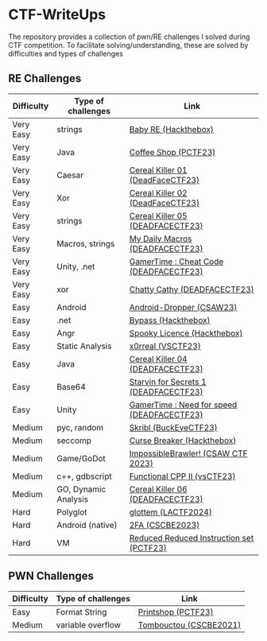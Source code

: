 # CTF-WriteUps
The repository provides a collection of pwn/RE challenges I solved during CTF competition. To facilitate solving/understanding, these are solved by difficulties and types of challenges

## RE Challenges

| Difficulty   | Type of challenges | Link  |
|--------------|-------------------|-------------------|
| Very Easy    | strings           | [Baby RE (Hackthebox)](https://github.com/MindSystemm/CTF-WriteUps/blob/master/RE/Very%20Easy/Baby%20RE%20(Hackthebox)/Baby%20RE.md)  |
| Very Easy    | Java              | [Coffee Shop (PCTF23)](https://github.com/MindSystemm/CTF-WriteUps/blob/master/Challenges/PatriotCTF23/Writeups.md#coffee-shop)  |
| Very Easy    | Caesar               | [Cereal Killer 01 (DeadFaceCTF23)](https://github.com/MindSystemm/CTF-WriteUps/blob/master/Challenges/DeadFaceCTF23/Writeups.MD#cereal-killer-01) | 
| Very Easy    | Xor               | [Cereal Killer 02 (DeadFaceCTF23)](https://github.com/MindSystemm/CTF-WriteUps/blob/master/Challenges/DeadFaceCTF23/Writeups.MD#cereal-killer-02) | 
| Very Easy    | strings          | [Cereal Killer 05 (DEADFACECTF23)](https://github.com/MindSystemm/CTF-WriteUps/blob/master/Challenges/DeadFaceCTF23/Writeups.MD#cereal-killer-05) |
| Very Easy    | Macros, strings | [My Daily Macros (DEADFACECTF23)](https://github.com/MindSystemm/CTF-WriteUps/blob/master/Challenges/DeadFaceCTF23/Writeups.MD#my-daily-macros) |
| Very Easy    | Unity, .net    | [GamerTime : Cheat Code (DEADFACECTF23)](https://github.com/MindSystemm/CTF-WriteUps/blob/master/Challenges/DeadFaceCTF23/Writeups.MD#gamertime-cheat-code)|
| Very Easy    | xor            | [Chatty Cathy (DEADFACECTF23)](https://github.com/MindSystemm/CTF-WriteUps/blob/master/Challenges/DeadFaceCTF23/Writeups.MD#chatty-cathy) | 
| Easy         | Android          | [Android-Dropper (CSAW23)](https://github.com/MindSystemm/CTF-WriteUps/tree/master/RE/Easy/Android-Dropper%20(CSAW23)) |
| Easy         | .net              | [Bypass (Hackthebox)](https://github.com/MindSystemm/CTF-WriteUps/blob/master/RE/Easy/Bypass%20(Hackthebox)/Bypass.md)  |
| Easy         | Angr              | [Spooky Licence (Hackthebox)](https://github.com/MindSystemm/CTF-WriteUps/blob/master/RE/Easy/Spooky%20Licence%20(Hackthebox)/Writeup.md)  |
| Easy         | Static Analysis  | [x0rreal (VSCTF23)](https://github.com/MindSystemm/CTF-WriteUps/blob/master/RE/Easy/x0rreal%20(VSCTF23)/Writeup.MD) |
| Easy         | Java             | [Cereal Killer 04 (DEADFACECTF23)](https://github.com/MindSystemm/CTF-WriteUps/blob/master/Challenges/DeadFaceCTF23/Writeups.MD#cereal-killer-04) | 
| Easy         | Base64           | [Starvin for Secrets 1 (DEADFACECTF23)](https://github.com/MindSystemm/CTF-WriteUps/blob/master/Challenges/DeadFaceCTF23/Writeups.MD#starvin-for-secrets-1-lindseys-lyrics) |
| Easy         | Unity            | [GamerTime : Need for speed (DEADFACECTF23)](https://github.com/MindSystemm/CTF-WriteUps/blob/master/Challenges/DeadFaceCTF23/Writeups.MD#gamertime-need-for-speed) | 
| Medium | pyc, random | [Skribl (BuckEyeCTF23)](https://github.com/MindSystemm/CTF-WriteUps/blob/master/RE/Medium/Skribl/Writeup.MD) |
| Medium | seccomp | [Curse Breaker (Hackthebox)](https://github.com/MindSystemm/CTF-WriteUps/blob/master/RE/Medium/Curse%20Breaker/Writeup.MD) |
| Medium | Game/GoDot | [ImpossibleBrawler! (CSAW CTF 2023)](https://github.com/MindSystemm/CTF-WriteUps/blob/master/RE/Medium/ImpossibleBrawler!%20(CSAW%20CTF%202023)/WriteUp.MD) |
| Medium | c++, gdbscript | [Functional CPP II (vsCTF23)](https://github.com/MindSystemm/CTF-WriteUps/blob/master/RE/Medium/Functional%20CPP%20II%20(vsctf23)/Writeup.MD) |
| Medium | GO, Dynamic Analysis | [Cereal Killer 06 (DEADFACECTF23)](https://github.com/MindSystemm/CTF-WriteUps/blob/master/Challenges/DeadFaceCTF23/Writeups.MD#cereal-killer-06) |
| Hard         | Polyglot          | [glottem (LACTF2024)](https://github.com/MindSystemm/CTF-WriteUps/blob/master/RE/Hard/glottem%20(LACTF24)/solve.py)|
| Hard         | Android (native)  | [2FA (CSCBE2023)](https://github.com/MindSystemm/CTF-WriteUps/blob/master/RE/Hard/2FA%20(CSCBE23)/2FA_solve.py)  |
| Hard | VM | [Reduced Reduced Instruction set (PCTF23)](https://github.com/MindSystemm/CTF-WriteUps/blob/master/Challenges/PatriotCTF23/Writeups.md#reduced-reduced-instruction-set) |

## PWN Challenges

| Difficulty   | Type of challenges | Link  |
|--------------|-------------------|-------------------|
| Easy         | Format String     | [Printshop (PCTF23)](https://github.com/MindSystemm/CTF-WriteUps/blob/master/Challenges/PatriotCTF23/Writeups.md#printshop) |
| Medium       | variable overflow           | [Tombouctou (CSCBE2021)](https://github.com/MindSystemm/CTF-WriteUps/blob/master/PWN/Medium/Tombouctou/Writeup.md)  |
